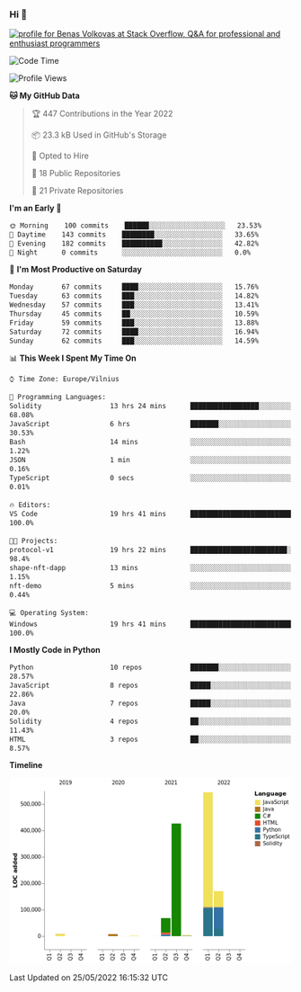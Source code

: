 ### Hi 👋
<a href="https://stackoverflow.com/users/14954249/benas-volkovas"><img src="https://stackoverflow.com/users/flair/14954249.png?theme=dark" width="208" height="58" alt="profile for Benas Volkovas at Stack Overflow, Q&amp;A for professional and enthusiast programmers" title="profile for Benas Volkovas at Stack Overflow, Q&amp;A for professional and enthusiast programmers"></a>

<!--START_SECTION:waka-->
![Code Time](http://img.shields.io/badge/Code%20Time-714%20hrs%2010%20mins-blue)

![Profile Views](http://img.shields.io/badge/Profile%20Views-0-blue)

**🐱 My GitHub Data** 

> 🏆 447 Contributions in the Year 2022
 > 
> 📦 23.3 kB Used in GitHub's Storage 
 > 
> 💼 Opted to Hire
 > 
> 📜 18 Public Repositories 
 > 
> 🔑 21 Private Repositories  
 > 
**I'm an Early 🐤** 

```text
🌞 Morning    100 commits    ██████░░░░░░░░░░░░░░░░░░░   23.53% 
🌆 Daytime    143 commits    ████████░░░░░░░░░░░░░░░░░   33.65% 
🌃 Evening    182 commits    ██████████░░░░░░░░░░░░░░░   42.82% 
🌙 Night      0 commits      ░░░░░░░░░░░░░░░░░░░░░░░░░   0.0%

```
📅 **I'm Most Productive on Saturday** 

```text
Monday       67 commits     ████░░░░░░░░░░░░░░░░░░░░░   15.76% 
Tuesday      63 commits     ███░░░░░░░░░░░░░░░░░░░░░░   14.82% 
Wednesday    57 commits     ███░░░░░░░░░░░░░░░░░░░░░░   13.41% 
Thursday     45 commits     ██░░░░░░░░░░░░░░░░░░░░░░░   10.59% 
Friday       59 commits     ███░░░░░░░░░░░░░░░░░░░░░░   13.88% 
Saturday     72 commits     ████░░░░░░░░░░░░░░░░░░░░░   16.94% 
Sunday       62 commits     ███░░░░░░░░░░░░░░░░░░░░░░   14.59%

```


📊 **This Week I Spent My Time On** 

```text
⌚︎ Time Zone: Europe/Vilnius

💬 Programming Languages: 
Solidity                 13 hrs 24 mins      █████████████████░░░░░░░░   68.08% 
JavaScript               6 hrs               ███████░░░░░░░░░░░░░░░░░░   30.53% 
Bash                     14 mins             ░░░░░░░░░░░░░░░░░░░░░░░░░   1.22% 
JSON                     1 min               ░░░░░░░░░░░░░░░░░░░░░░░░░   0.16% 
TypeScript               0 secs              ░░░░░░░░░░░░░░░░░░░░░░░░░   0.01%

🔥 Editors: 
VS Code                  19 hrs 41 mins      █████████████████████████   100.0%

🐱‍💻 Projects: 
protocol-v1              19 hrs 22 mins      ████████████████████████░   98.4% 
shape-nft-dapp           13 mins             ░░░░░░░░░░░░░░░░░░░░░░░░░   1.15% 
nft-demo                 5 mins              ░░░░░░░░░░░░░░░░░░░░░░░░░   0.44%

💻 Operating System: 
Windows                  19 hrs 41 mins      █████████████████████████   100.0%

```

**I Mostly Code in Python** 

```text
Python                   10 repos            ███████░░░░░░░░░░░░░░░░░░   28.57% 
JavaScript               8 repos             █████░░░░░░░░░░░░░░░░░░░░   22.86% 
Java                     7 repos             █████░░░░░░░░░░░░░░░░░░░░   20.0% 
Solidity                 4 repos             ██░░░░░░░░░░░░░░░░░░░░░░░   11.43% 
HTML                     3 repos             ██░░░░░░░░░░░░░░░░░░░░░░░   8.57%

```


**Timeline**

![Chart not found](https://raw.githubusercontent.com/BenasVolkovas/BenasVolkovas/main/charts/bar_graph.png) 


 Last Updated on 25/05/2022 16:15:32 UTC
<!--END_SECTION:waka-->
